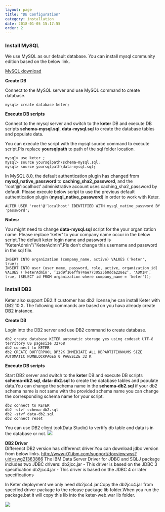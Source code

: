 ```yaml
---
layout: page
title: "DB Configuration"
category: installation
date: 2018-01-05 15:17:55
order: 2
---
```

### Install MySQL

We use MySQL as our default database. You can install mysql community edition based on the below link.  

[MySQL download](https://dev.mysql.com/downloads/mysql/)
   

**Create DB**   

Connect to the MySQL server and use MySQL command to create database. 
``` 
mysql> create database keter;
```  

**Execute DB scripts**  

Connect to the mysql server and switch to the **keter** DB and execute DB scripts **schema-mysql.sql**, **data-mysql.sql** to create the database tables and populate data.

You can execute the script with the mysql source command to execute script.Pls replace **yoursqlpath** to path of the sql folder location.

``` 
mysql> use keter ;
mysql> source yoursqlpath\schema-mysql.sql;
mysql> source yoursqlpath\data-mysql.sql;
```  

In MySQL 8.0, the default authentication plugin has changed from **mysql_native_password** to **caching_sha2_password**, and the 'root'@'localhost' administrative account uses caching_sha2_password by default. Please execute below script to use the previous default authentication plugin (**mysql_native_password**) in order to work with Keter.

``` 
ALTER USER 'root'@'localhost' IDENTIFIED WITH mysql_native_password BY 'password';
```

**Notes:**   

You might need to change **data-mysql.sql** script for the your organization name. Please  replace 'keter' to your company name occur in the below script.The default keter login name and password is "KeterAdmin"/"KeterAdmin".Pls don't change this username and password in the sql file.

``` 
INSERT INTO organization (company_name, active) VALUES ('keter', true);
INSERT INTO user (user_name, password, role, active, organization_id) 
VALUES ('keterAdmin', '12d9f16eff974ae7730525b0dda228e2', 'ADMIN', true, (SELECT id FROM organization where company_name = 'keter'));
```  

### Install DB2

Keter also support DB2.If customer has db2 license,he can install Keter with DB2 10.X.  The following commands are based on you hava already 
create DB2 instance.

**Create DB**   

Login into the DB2 server and use DB2 command to create database. 
``` 
db2 create database KETER automatic storage yes using codeset UTF-8 territory US pagesize 32768
db2 connect to KETER
db2 CREATE BUFFERPOOL BP32K IMMEDIATE ALL DBPARTITIONNUMS SIZE AUTOMATIC NUMBLOCKPAGES 0 PAGESIZE 32 K
``` 

**Execute DB scripts**  

Start DB2 server and switch to the **keter** DB and execute DB scripts **schema-db2.sql**, **data-db2.sql** to create the database tables and populate data.You can change the schema name in the  **schema-db2.sql** if your db2 schema name is not same with the provided schema name you can change the corresponding schema name for your script.


``` 
db2 connect to KETER
db2 -stvf schema-db2.sql
db2 -stvf data-db2.sql
db2 connect reset
```  

You can use DB2 client tool(Data Studio) to vertify db table and data is in the database or not.
![][db2]   

**DB2 Driver**  
Differenct DB2 version has differenct driver.You can download jdbc version from below links.
http://www-01.ibm.com/support/docview.wss?uid=swg21363866
The IBM Data Server Driver for JDBC and SQLJ package includes two JDBC drivers:
db2jcc.jar - This driver is based on the JDBC 3 specification
db2jcc4.jar - This driver is based on the JDBC 4 or later specifications

In Keter deployment we only need  db2jcc4.jar.Copy the db2jcc4.jar from specfied driver package to the release package lib folder.When you run the package.bat it will copy this lib into the keter-web.war lib folder.

![][db2driver]  

[db2]: ../images/install/dbtable.png 
[db2driver]: ../images/install/db2driver.png 
